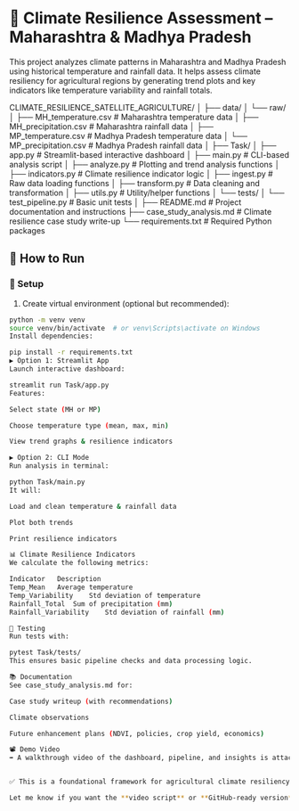 # 🌾 Climate Resilience Assessment – Maharashtra & Madhya Pradesh

This project analyzes climate patterns in Maharashtra and Madhya Pradesh using historical temperature and rainfall data. It helps assess climate resiliency for agricultural regions by generating trend plots and key indicators like temperature variability and rainfall totals.

CLIMATE_RESILIENCE_SATELLITE_AGRICULTURE/
│
├── data/
│   └── raw/
│       ├── MH_temperature.csv          # Maharashtra temperature data
│       ├── MH_precipitation.csv        # Maharashtra rainfall data
│       ├── MP_temperature.csv          # Madhya Pradesh temperature data
│       └── MP_precipitation.csv        # Madhya Pradesh rainfall data
│
├── Task/
│   ├── app.py                          # Streamlit-based interactive dashboard
│   ├── main.py                         # CLI-based analysis script
│   ├── analyze.py                      # Plotting and trend analysis functions
│   ├── indicators.py                   # Climate resilience indicator logic
│   ├── ingest.py                       # Raw data loading functions
│   ├── transform.py                    # Data cleaning and transformation
│   ├── utils.py                        # Utility/helper functions
│   └── tests/
│       └── test_pipeline.py            # Basic unit tests
│
├── README.md                           # Project documentation and instructions
├── case_study_analysis.md              # Climate resilience case study write-up
└── requirements.txt                    # Required Python packages

## 🚀 How to Run

### 🔧 Setup

1. Create virtual environment (optional but recommended):

```bash
python -m venv venv
source venv/bin/activate  # or venv\Scripts\activate on Windows
Install dependencies:

pip install -r requirements.txt
▶️ Option 1: Streamlit App
Launch interactive dashboard:

streamlit run Task/app.py
Features:

Select state (MH or MP)

Choose temperature type (mean, max, min)

View trend graphs & resilience indicators

▶️ Option 2: CLI Mode
Run analysis in terminal:

python Task/main.py
It will:

Load and clean temperature & rainfall data

Plot both trends

Print resilience indicators

📊 Climate Resilience Indicators
We calculate the following metrics:

Indicator	Description
Temp_Mean	Average temperature
Temp_Variability	Std deviation of temperature
Rainfall_Total	Sum of precipitation (mm)
Rainfall_Variability	Std deviation of rainfall (mm)

🧪 Testing
Run tests with:

pytest Task/tests/
This ensures basic pipeline checks and data processing logic.

📚 Documentation
See case_study_analysis.md for:

Case study writeup (with recommendations)

Climate observations

Future enhancement plans (NDVI, policies, crop yield, economics)

📽 Demo Video
➡️ A walkthrough video of the dashboard, pipeline, and insights is attached with the submission (or hosted on the repo).


✅ This is a foundational framework for agricultural climate resiliency analysis, which can be extended with NDVI, yield data, and economic impacts.

Let me know if you want the **video script** or **GitHub-ready version** next.
